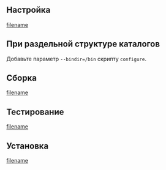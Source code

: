<pkg :name="'grep'" instsize showsbu2></pkg>

## Настройка

[filename](../packages/core/grep/configure ':include')

## При раздельной структуре каталогов

Добавьте параметр `--bindir=/bin` скрипту `configure`.

## Сборка

[filename](../packages/core/grep/build ':include')

## Тестирование

[filename](../packages/core/grep/test ':include')

## Установка

[filename](../packages/core/grep/install ':include')

<script>
	new Vue({ el: '#main' })
</script>
